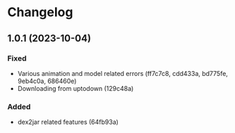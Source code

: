 # Changelog

## 1.0.1 (2023-10-04)

### Fixed

- Various animation and model related errors (ff7c7c8, cdd433a, bd775fe,
  9eb4c0a, 686460e)
- Downloading from uptodown (129c48a)

### Added

- dex2jar related features (64fb93a)
